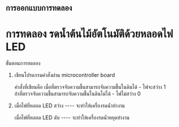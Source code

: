 ## การออกแบบการทดลอง  
  
# การทดลอง รดนํ้าต้นไม้อัตโนมัติด้วยหลอดไฟ LED  
  
ขั้นตอนการทดลอง  
  
1. เขียนโปรแกรมคำสั่งผ่าน microcontroller board  

   คำสั่งที่เขียนคือ เมื่อที่ตรวจจับความชื้นสามารถจับความชื้นในดินได้     - ไฟจะสว่าง 1     
                ถ้าที่ตรวจจับความชื้นสามารถจับความชื้นในดินไม่ได้   - ไฟไม่สว่าง 0  
                  
2. เมื่อไฟที่หลอด LED สว่าง ---- จะทำให้เครื่องรดนํ้าทำงาน    

   เมื่อไฟที่หลอด LED  ดับ  ---- จะทำให้เครื่องรดนํ้าหยุดทำงาน  
     
